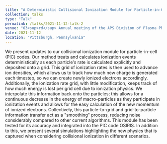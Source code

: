 ```yaml
---
title: "A Deterministic Collisional Ionization Module for Particle-in-Cell Codes"
collection: talks
type: "Talk"
permalink: /talks/2021-11-12-talk-2
venue: "63<sup>rd</sup> Annual meeting of the APS Division of Plasma Physics"
date: 2021-11-12
location: "Pittsburgh, Pennsylvania"
---
```


We present updates to our collisional ionization module for particle-in-cell (PIC) codes. Our method treats and calculates ionization events deterministically as each particle's rate is calculated explicitly and deposited onto a grid. This grid of ionization rates is then used to advance ion densities, which allows us to track how much new charge is generated each timestep, so we can create newly ionized electrons accordingly. Additionally, the ionization rate grid, with little modification, keeps track of how much energy is lost per grid cell due to ionization physics. We interpolate this information back onto the particles; this allows for a continuous decrease in the energy of macro-particles as they participate in ionization events and allows for the easy calculation of the new momentum of ionized electrons. Collectively, this particle-to-grid and grid-to-particle information transfer act as a "smoothing" process, reducing noise considerably compared to other current algorithms. This module has been tested for its accuracy and integrated into the PIC code OSIRIS. In addition to this, we present several simulations highlighting the new physics that is captured when considering collisional ionization in different scenarios.
